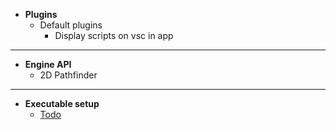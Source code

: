 - **Plugins**
    - Default plugins
        - Display scripts on vsc in app

***

- **Engine API**
    - 2D Pathfinder

***

- **Executable setup**
    - [Todo](https://npmcompare.com/compare/electron-builder,electron-forge,electron-winstaller)